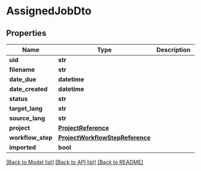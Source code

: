 # AssignedJobDto

## Properties
Name | Type | Description | Notes
------------ | ------------- | ------------- | -------------
**uid** | **str** |  | [optional] 
**filename** | **str** |  | [optional] 
**date_due** | **datetime** |  | [optional] 
**date_created** | **datetime** |  | [optional] 
**status** | **str** |  | [optional] 
**target_lang** | **str** |  | [optional] 
**source_lang** | **str** |  | [optional] 
**project** | [**ProjectReference**](ProjectReference.md) |  | [optional] 
**workflow_step** | [**ProjectWorkflowStepReference**](ProjectWorkflowStepReference.md) |  | [optional] 
**imported** | **bool** |  | [optional] 

[[Back to Model list]](../README.md#documentation-for-models) [[Back to API list]](../README.md#documentation-for-api-endpoints) [[Back to README]](../README.md)


